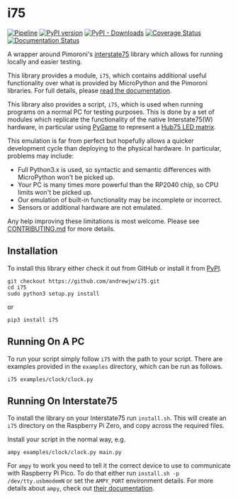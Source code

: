 # i75

[![Pipeline](https://github.com/andrewjw/i75/actions/workflows/build.yaml/badge.svg)](https://github.com/andrewjw/i75/actions/workflows/build.yaml)
[![PyPI version](https://badge.fury.io/py/i75.svg)](https://pypi.org/project/i75/)
[![PyPI - Downloads](https://img.shields.io/pypi/dm/i75)](https://pypi.org/project/i75/)
[![Coverage Status](https://coveralls.io/repos/github/andrewjw/i75/badge.svg?branch=main)](https://coveralls.io/github/andrewjw/i75?branch=main)
[![Documentation Status](https://readthedocs.org/projects/i75/badge/?version=latest)](https://i75.readthedocs.io/en/latest/?badge=latest)

A wrapper around Pimoroni's [interstate75](https://github.com/pimoroni/pimoroni-pico/blob/main/micropython/modules_py/interstate75.md) library which allows for running locally and easier testing.

This library provides a module, `i75`, which contains additional useful functionality over what is provided by MicroPython
and the Pimoroni libraries. For full details, please [read the documentation](https://i75.readthedocs.io/en/latest).

This library also provides a script, `i75`, which is used when running programs on a normal PC for testing purposes.
This is done by a set of modules which replicate the functionality of the native Interstate75(W) hardware, in particular
using [PyGame](https://www.pygame.org/) to represent a [Hub75 LED matrix](https://thepihut.com/products/rgb-full-colour-led-matrix-panel-2-5mm-pitch-64x64-pixels).

This emulation is far from perfect but hopefully allows a quicker development cycle than deploying to the physical
hardware. In particular, problems may include:

* Full Python3.x is used, so syntactic and semantic differences with MicroPython won't be picked up.
* Your PC is many times more powerful than the RP2040 chip, so CPU limits won't be picked up.
* Our emulation of built-in functionality may be incomplete or incorrect.
* Sensors or additional hardware are not emulated.

Any help improving these limitations is most welcome. Please see [CONTRIBUTING.md](https://github.com/andrewjw/i75/blob/main/CONTRIBUTING.md) for more details.

## Installation

To install this library either check it out from GitHub or install it from [PyPI](https://pypi.org/project/i75/).

    git checkout https://github.com/andrewjw/i75.git
    cd i75
    sudo python3 setup.py install

or

    pip3 install i75

## Running On A PC

To run your script simply follow `i75` with the path to your script. There are examples provided in the `examples`
directory, which can be run as follows.

    i75 examples/clock/clock.py

## Running On Interstate75

To install the library on your Interstate75 run `install.sh`. This will create an `i75` directory on the Raspberry Pi
Zero, and copy across the required files.

Install your script in the normal way, e.g.

    ampy examples/clock/clock.py main.py

For `ampy` to work you need to tell it the correct device to use to communicate with Raspberry Pi Pico. To do that either
run `install.sh -p /dev/tty.usbmodemN` or set the `AMPY_PORT` environment details. For more details about `ampy`,
check out [their documentation](https://github.com/scientifichackers/ampy).
